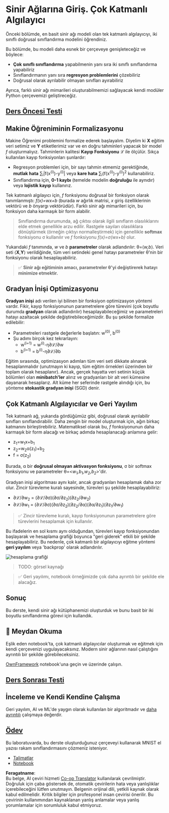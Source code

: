 <!--
CO_OP_TRANSLATOR_METADATA:
{
  "original_hash": "186bf7eeab776b36f557357ea56d4751",
  "translation_date": "2025-08-26T07:34:19+00:00",
  "source_file": "lessons/3-NeuralNetworks/04-OwnFramework/README.md",
  "language_code": "tr"
}
-->
# Sinir Ağlarına Giriş. Çok Katmanlı Algılayıcı

Önceki bölümde, en basit sinir ağı modeli olan tek katmanlı algılayıcıyı, iki sınıflı doğrusal sınıflandırma modelini öğrendiniz.

Bu bölümde, bu modeli daha esnek bir çerçeveye genişleteceğiz ve böylece:

* **Çok sınıflı sınıflandırma** yapabilmenin yanı sıra iki sınıflı sınıflandırma yapabiliriz
* Sınıflandırmanın yanı sıra **regresyon problemlerini** çözebiliriz
* Doğrusal olarak ayrılabilir olmayan sınıfları ayırabiliriz

Ayrıca, farklı sinir ağı mimarileri oluşturabilmemizi sağlayacak kendi modüler Python çerçevemizi geliştireceğiz.

## [Ders Öncesi Testi](https://ff-quizzes.netlify.app/en/ai/quiz/7)

## Makine Öğreniminin Formalizasyonu

Makine Öğrenimi problemini formalize ederek başlayalım. Diyelim ki **X** eğitim veri setimiz ve **Y** etiketlerimiz var ve en doğru tahminleri yapacak bir model *f* oluşturmalıyız. Tahminlerin kalitesi **Kayıp Fonksiyonu** ℒ ile ölçülür. Sıkça kullanılan kayıp fonksiyonları şunlardır:

* Regresyon problemleri için, bir sayı tahmin etmemiz gerektiğinde, **mutlak hata** ∑<sub>i</sub>|f(x<sup>(i)</sup>)-y<sup>(i)</sup>| veya **kare hata** ∑<sub>i</sub>(f(x<sup>(i)</sup>)-y<sup>(i)</sup>)<sup>2</sup> kullanabiliriz.
* Sınıflandırma için, **0-1 kaybı** (temelde modelin **doğruluğu** ile aynıdır) veya **lojistik kayıp** kullanırız.

Tek katmanlı algılayıcı için, *f* fonksiyonu doğrusal bir fonksiyon olarak tanımlanmıştı: *f(x)=wx+b* (burada *w* ağırlık matrisi, *x* giriş özelliklerinin vektörü ve *b* önyargı vektörüdür). Farklı sinir ağı mimarileri için, bu fonksiyon daha karmaşık bir form alabilir.

> Sınıflandırma durumunda, ağ çıktısı olarak ilgili sınıfların olasılıklarını elde etmek genellikle arzu edilir. Rastgele sayıları olasılıklara dönüştürmek (örneğin çıktıyı normalleştirmek) için genellikle **softmax** fonksiyonu σ kullanılır ve *f* fonksiyonu *f(x)=σ(wx+b)* olur.

Yukarıdaki *f* tanımında, *w* ve *b* **parametreler** olarak adlandırılır: θ=⟨*w,b*⟩. Veri seti ⟨**X**,**Y**⟩ verildiğinde, tüm veri setindeki genel hatayı parametreler θ'nin bir fonksiyonu olarak hesaplayabiliriz.

> ✅ **Sinir ağı eğitiminin amacı, parametreler θ'yi değiştirerek hatayı minimize etmektir.**

## Gradyan İnişi Optimizasyonu

**Gradyan inişi** adı verilen iyi bilinen bir fonksiyon optimizasyon yöntemi vardır. Fikir, kayıp fonksiyonunun parametrelere göre türevini (çok boyutlu durumda **gradyan** olarak adlandırılır) hesaplayabileceğimiz ve parametreleri hatayı azaltacak şekilde değiştirebileceğimizdir. Bu şu şekilde formalize edilebilir:

* Parametreleri rastgele değerlerle başlatın: w<sup>(0)</sup>, b<sup>(0)</sup>
* Şu adımı birçok kez tekrarlayın:
    - w<sup>(i+1)</sup> = w<sup>(i)</sup>-η∂ℒ/∂w
    - b<sup>(i+1)</sup> = b<sup>(i)</sup>-η∂ℒ/∂b

Eğitim sırasında, optimizasyon adımları tüm veri seti dikkate alınarak hesaplanmalıdır (unutmayın ki kayıp, tüm eğitim örnekleri üzerinden bir toplam olarak hesaplanır). Ancak, gerçek hayatta veri setinin küçük bölümleri olan **minibatch'ler** alırız ve gradyanları bir alt veri kümesine dayanarak hesaplarız. Alt küme her seferinde rastgele alındığı için, bu yönteme **stokastik gradyan inişi** (SGD) denir.

## Çok Katmanlı Algılayıcılar ve Geri Yayılım

Tek katmanlı ağ, yukarıda gördüğümüz gibi, doğrusal olarak ayrılabilir sınıfları sınıflandırabilir. Daha zengin bir model oluşturmak için, ağın birkaç katmanını birleştirebiliriz. Matematiksel olarak bu, *f* fonksiyonunun daha karmaşık bir form alacağı ve birkaç adımda hesaplanacağı anlamına gelir:
* z<sub>1</sub>=w<sub>1</sub>x+b<sub>1</sub>
* z<sub>2</sub>=w<sub>2</sub>α(z<sub>1</sub>)+b<sub>2</sub>
* f = σ(z<sub>2</sub>)

Burada, α bir **doğrusal olmayan aktivasyon fonksiyonu**, σ bir softmax fonksiyonu ve parametreler θ=<*w<sub>1</sub>,b<sub>1</sub>,w<sub>2</sub>,b<sub>2</sub>*>'dir.

Gradyan inişi algoritması aynı kalır, ancak gradyanları hesaplamak daha zor olur. Zincir türevleme kuralı sayesinde, türevleri şu şekilde hesaplayabiliriz:

* ∂ℒ/∂w<sub>2</sub> = (∂ℒ/∂σ)(∂σ/∂z<sub>2</sub>)(∂z<sub>2</sub>/∂w<sub>2</sub>)
* ∂ℒ/∂w<sub>1</sub> = (∂ℒ/∂σ)(∂σ/∂z<sub>2</sub>)(∂z<sub>2</sub>/∂α)(∂α/∂z<sub>1</sub>)(∂z<sub>1</sub>/∂w<sub>1</sub>)

> ✅ Zincir türevleme kuralı, kayıp fonksiyonunun parametrelere göre türevlerini hesaplamak için kullanılır.

Bu ifadelerin en sol kısmı aynı olduğundan, türevleri kayıp fonksiyonundan başlayarak ve hesaplama grafiği boyunca "geri giderek" etkili bir şekilde hesaplayabiliriz. Bu nedenle, çok katmanlı bir algılayıcıyı eğitme yöntemi **geri yayılım** veya 'backprop' olarak adlandırılır.

<img alt="hesaplama grafiği" src="images/ComputeGraphGrad.png"/>

> TODO: görsel kaynağı

> ✅ Geri yayılımı, notebook örneğimizde çok daha ayrıntılı bir şekilde ele alacağız.  

## Sonuç

Bu derste, kendi sinir ağı kütüphanemizi oluşturduk ve bunu basit bir iki boyutlu sınıflandırma görevi için kullandık.

## 🚀 Meydan Okuma

Eşlik eden notebook'ta, çok katmanlı algılayıcılar oluşturmak ve eğitmek için kendi çerçevenizi uygulayacaksınız. Modern sinir ağlarının nasıl çalıştığını ayrıntılı bir şekilde görebileceksiniz.

[OwnFramework](../../../../../lessons/3-NeuralNetworks/04-OwnFramework/OwnFramework.ipynb) notebook'una geçin ve üzerinde çalışın.

## [Ders Sonrası Testi](https://ff-quizzes.netlify.app/en/ai/quiz/8)

## İnceleme ve Kendi Kendine Çalışma

Geri yayılım, AI ve ML'de yaygın olarak kullanılan bir algoritmadır ve [daha ayrıntılı](https://wikipedia.org/wiki/Backpropagation) çalışmaya değerdir.

## [Ödev](lab/README.md)

Bu laboratuvarda, bu derste oluşturduğunuz çerçeveyi kullanarak MNIST el yazısı rakam sınıflandırmasını çözmeniz isteniyor.

* [Talimatlar](lab/README.md)
* [Notebook](../../../../../lessons/3-NeuralNetworks/04-OwnFramework/lab/MyFW_MNIST.ipynb)

**Feragatname**:  
Bu belge, AI çeviri hizmeti [Co-op Translator](https://github.com/Azure/co-op-translator) kullanılarak çevrilmiştir. Doğruluk için çaba göstersek de, otomatik çevirilerin hata veya yanlışlıklar içerebileceğini lütfen unutmayın. Belgenin orijinal dili, yetkili kaynak olarak kabul edilmelidir. Kritik bilgiler için profesyonel insan çevirisi önerilir. Bu çevirinin kullanımından kaynaklanan yanlış anlamalar veya yanlış yorumlamalar için sorumluluk kabul etmiyoruz.